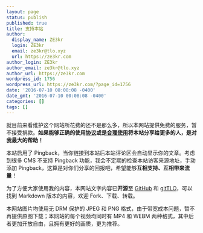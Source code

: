 ```yaml
---
layout: page
status: publish
published: true
title: 支持本站
author:
  display_name: ZE3kr
  login: ZE3kr
  email: ze3kr@tlo.xyz
  url: https://ze3kr.com
author_login: ZE3kr
author_email: ze3kr@tlo.xyz
author_url: https://ze3kr.com
wordpress_id: 1756
wordpress_url: https://ze3kr.com/?page_id=1756
date: '2016-07-10 08:08:08 -0400'
date_gmt: '2016-07-10 00:08:08 -0400'
categories: []
tags: []
---
```

<p>就目前来看维护这个网站所花费的还不是那么多，所以本网站提供免费的服务，暂不接受捐款。<strong>如果能够正确的使用<a href="https://ze3kr.com/license/">协议</a>或是<a href="https://zh.wikisource.org/wiki/中华人民共和国著作权法#.E7.AC.AC.E5.9B.9B.E8.8A.82.E3.80.80.E6.9D.83.E5.88.A9.E7.9A.84.E9.99.90.E5.88.B6" target="_blank">合理使用</a>将本站分享给更多的人，是对我最大的帮助！</strong></p>
<p>本站启用了 Pingback，当你链接到本站后本站评论区会自动显示你的文章。考虑到很多 CMS 不支持 Pingback 功能，我会不定期的检查本站访客来源地址，手动添加 Pingback，这算是对你们分享的回报吧，希望能够<strong>互相支持、互相带来流量</strong>！</p>
<p>为了方便大家使用我的内容，本网站文字内容已<strong>开源</strong>至 <a href="https://github.com/ZE3kr/ZE3kr" target="_blank">GitHub</a> 和 <a href="https://git.tlo.xyz/ZE3kr/ZE3kr">gitTLO</a>，可以找到 Markdown 版本的内容，欢迎 Fork、下载、转载。</p>
<p>本网站图片均使用无 DRM 保护的 JPEG 和 PNG 格式，由于带宽成本问题，暂不再提供原图下载；本网站的每个视频均同时有 MP4 和 WEBM 两种格式，其中后者更加开放自由，且拥有更好的画质，更为推荐。</p>
<p><!--</p>
<h2>捐助方式</h2>
<h3>微信支付</h3>
<p>请在<strong>微信</strong>客户端内扫描下方二维码，或关注微信号 <code>ZE3kr_service</code> 后点击页面下方的捐款按钮。</p>
<p>[img id="1716" size="thumbnail"][/img]</p>
<h3>支付宝支付</h3>
<p>请在<b>支付宝</b>客户端内扫描下方二维码</p>
<p>[img id="1717" size="thumbnail"][/img]</p>
<p><strong>或在手机上<a href="https://qr.alipay.com/ap9exv5cnp5mbofk4d" target="_blank">点此链接</a></strong></p>
<h3>PayPal</h3>
<p>请转账到 <code>admin@ze3kr.com</code>--></p>
